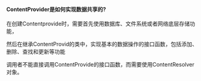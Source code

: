#### **ContentProvider是如何实现数据共享的?**

在创建Contentprovide时，需要首先使用数据库、文件系统或者网络底层存储功能，

然后在继承ContentProvid的类中，实现基本的数据操作的接口函数，包括添加、删除、查找和更新等功能

调用者不能直接调用ContentProvide的接口函数，而需要使用ContentResolver对象。

